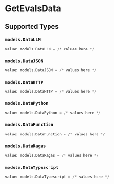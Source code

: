 # GetEvalsData


## Supported Types

### `models.DataLLM`

```python
value: models.DataLLM = /* values here */
```

### `models.DataJSON`

```python
value: models.DataJSON = /* values here */
```

### `models.DataHTTP`

```python
value: models.DataHTTP = /* values here */
```

### `models.DataPython`

```python
value: models.DataPython = /* values here */
```

### `models.DataFunction`

```python
value: models.DataFunction = /* values here */
```

### `models.DataRagas`

```python
value: models.DataRagas = /* values here */
```

### `models.DataTypescript`

```python
value: models.DataTypescript = /* values here */
```


